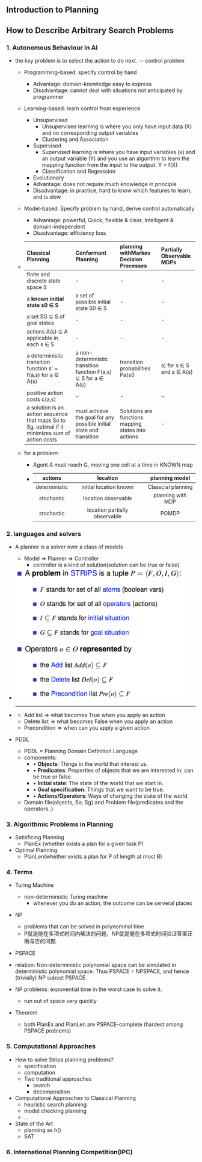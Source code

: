 ## Introduction to Planning
## How to Describe Arbitrary Search Problems

### 1. Autonomous Behaviour in AI

+ the key problem is to select the action to do next. -- control problem
  - Programming-based: specify control by hand
    - Advantage: domain-knowledge easy to express
    - Disadvantage: cannot deal with situations not anticipated by programmer
  - Learning-based: learn control from experience
    - Unsupervised  
      - Unsupervised learning is where you only have input data (X) and no corresponding output variables
      - Clustering and Association
    - Supervised
      - Supervised learning is where you have input variables (x) and an output variable (Y) and you use an algorithm to learn the mapping function from the input to the output. Y = f(X)
      - Classification and Regression
    - Evolutionary 
    - Advantage: does not require much knowledge in principle
    - Disadvantage: in practice, hard to know which features to learn, and is slow
 
  - Model-based: Specify problem by hand, derive control automatically
    - Advantage: powerful, Quick, flexible & clear, Intelligent & domain-independent
    - Disadvantage: efficiency loss
  - |Classical Planning| Conformant Planning | planning withMarkov Decision Processes| Partially Observable MDPs| 
    | ---|---|---|---|
    |finite and discrete state space S |-  |-  |- | 
    |a **known initial state s0 ∈ S** |a set of possible initial state S0 ∈ S  |- | -| -|
    |a set SG ⊆ S of goal states | -| -| -| -|
    |actions A(s) ⊆ A applicable in each s ∈ S | -| -| -| - |
    |a deterministic transition function s' = f(a,s) for a ∈ A(s) |a non-deterministic transition function F(a,s) ⊆ S for a ∈ A(s) |transition probabilities Pa(s0|s) for s ∈ S and a ∈ A(s) | -|- |
    |positive action costs c(a,s) | -|- |- |- |
    |a solution is an action sequence that maps So to Sg, optimal if it minimizes sum of action costs| must achieve the goal for any possible initial state and transition| Solutions are functions mapping states into actions| -| 
    
  - for a problem:
    - Agent A must reach G, moving one cell at a time in KNOWN map
    
    - | actions| location| planning model|
      |:---:|:---:|:---:|
      |deterministic| initial location known| Classcial planning|
      |stochastic| location observable| planning with MDP|
      |stochastic| location partially observable| POMDP|

### 2. languages and solvers
+ A planner is a solver over a class of models
  - Model => Planner => Controller
    - controller is a kind of solution(solution can be true or false)
+ <img src="https://github.com/Fannibals/S2/blob/master/pic/STRIPS.png" width = 450 height = 350>
+ ---
  - Add list => what becomes True when you apply an action
  - Delete list => what becomes False when you apply an action
  - Precondition => when can you apply a given action
  
+ PDDL 
  - PDDL = Planning Domain Definition Language
  - components:
    - • **Objects**: Things in the world that interest us.
    - • **Predicates**: Properties of objects that we are interested in; can be true or false.
    - • **Initial state**: The state of the world that we start in.
    - • **Goal specification**: Things that we want to be true.
    - • **Actions/Operators**: Ways of changing the state of the world.
  - Domain file(objects, So, Sg) and Problem file(predicates and the operators..)
  
### 3. Algorithmic Problems in Planning
+ Satisficing Planning
  - PlanEx (whether exists a plan for a given task P)
+ Optimal Planning
  - PlanLen(whether exists a plan for P of length at most B)
  
### 4. Terms
+ Turing Machine
  - non-deterministic Turing machine
    - whenever you do an action, the outcome can be serveral places
+ NP
  - problems that can be solved in polynominal time
  - P就是能在多项式时间内解决的问题，NP就是能在多项式时间验证答案正确与否的问题
+ PSPACE
+ relation:  Non-deterministic polynomial space can be simulated in deterministic polynomial space. Thus PSPACE = NPSPACE, and hence (trivially) NP subset PSPACE.

+ NP problems: exponential time in the worst case to solve it.
  - run out of space very quickly


+ Theorem
  - both PlanEx and PlanLen are PSPACE-complete (hardest among PSPACE problems)
  
### 5. Computational Approaches
+ How to solve Strips planning problems?
  - specification
  - computation 
  - Two traditional approaches
    - search
    - decomposition
+ Computational Approaches to Classical Planning
  - heuristic search planning
  - model checking planning
  - ...
+ State of the Art
  - planning as h()
  - SAT
  
### 6. International Planning Competition(IPC)
